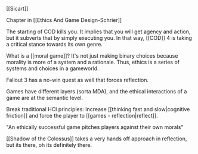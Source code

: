[[Sicart]]

Chapter in [[Ethics And Game Design-Schrier]]

The starting of COD kills you. It implies that you will get agency and action, but it subverts that by simply executing you. In that way, [[COD]] 4 is taking a critical stance towards its own genre.

What is a [[moral game]]? It's not just making binary choices because morality is more of a system and a rationale. Thus, ethics is a series of systems and choices in a gameworld.

Fallout 3 has a no-win quest as well that forces reflection.

Games have different layers (sorta MDA), and the ethical interactions of a game are at the semantic level.

Break traditional HCI principles: Increase [[thinking fast and slow|cognitive friction]] and force the player to [[games - reflection|reflect]].

"An ethically successful game pitches players against their own morals"

[[Shadow of the Colossus]] takes a very hands off approach in reflection, but its there, oh its definitely there.
